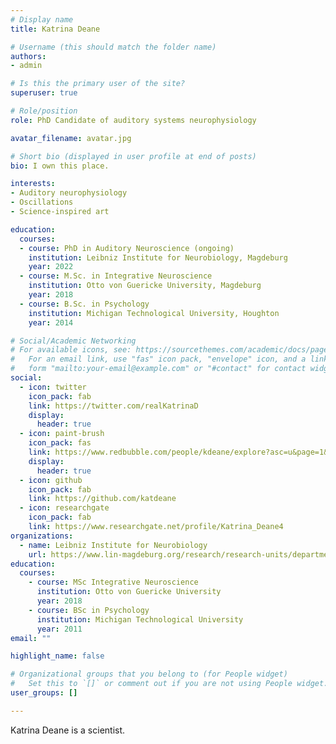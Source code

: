 ```yaml
---
# Display name
title: Katrina Deane

# Username (this should match the folder name)
authors:
- admin

# Is this the primary user of the site?
superuser: true

# Role/position
role: PhD Candidate of auditory systems neurophysiology

avatar_filename: avatar.jpg

# Short bio (displayed in user profile at end of posts)
bio: I own this place.

interests:
- Auditory neurophysiology
- Oscillations
- Science-inspired art

education:
  courses:
  - course: PhD in Auditory Neuroscience (ongoing)
    institution: Leibniz Institute for Neurobiology, Magdeburg
    year: 2022
  - course: M.Sc. in Integrative Neuroscience
    institution: Otto von Guericke University, Magdeburg
    year: 2018
  - course: B.Sc. in Psychology
    institution: Michigan Technological University, Houghton
    year: 2014

# Social/Academic Networking
# For available icons, see: https://sourcethemes.com/academic/docs/page-builder/#icons
#   For an email link, use "fas" icon pack, "envelope" icon, and a link in the
#   form "mailto:your-email@example.com" or "#contact" for contact widget.
social:
  - icon: twitter
    icon_pack: fab
    link: https://twitter.com/realKatrinaD
    display:
      header: true
  - icon: paint-brush
    icon_pack: fas
    link: https://www.redbubble.com/people/kdeane/explore?asc=u&page=1&sortOrder=recent
    display:
      header: true
  - icon: github
    icon_pack: fab
    link: https://github.com/katdeane
  - icon: researchgate
    icon_pack: fab
    link: https://www.researchgate.net/profile/Katrina_Deane4
organizations:
  - name: Leibniz Institute for Neurobiology
    url: https://www.lin-magdeburg.org/research/research-units/department-systems-physiology-of-learning/cortxplorer
education:
  courses:
    - course: MSc Integrative Neuroscience
      institution: Otto von Guericke University
      year: 2018
    - course: BSc in Psychology
      institution: Michigan Technological University
      year: 2011
email: ""

highlight_name: false

# Organizational groups that you belong to (for People widget)
#   Set this to `[]` or comment out if you are not using People widget.
user_groups: []

---
```


Katrina Deane is a scientist.
